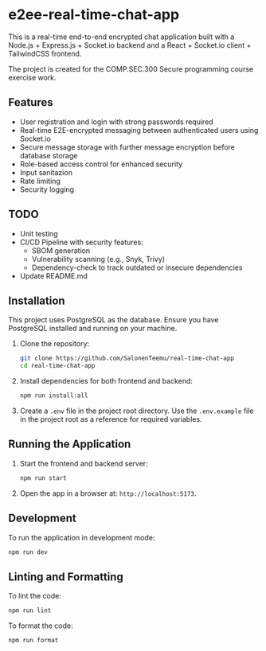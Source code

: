 # e2ee-real-time-chat-app

This is a real-time end-to-end encrypted chat application built with a Node.js + Express.js + Socket.io backend and a React + Socket.io client + TailwindCSS frontend.

The project is created for the COMP.SEC.300 Secure programming course exercise work.

## Features

- User registration and login with strong passwords required
- Real-time E2E-encrypted messaging between authenticated users using Socket.io
- Secure message storage with further message encryption before database storage
- Role-based access control for enhanced security
- Input sanitazion
- Rate limiting
- Security logging

## TODO

- Unit testing
- CI/CD Pipeline with security features:
  - SBOM generation
  - Vulnerability scanning (e.g., Snyk, Trivy)
  - Dependency-check to track outdated or insecure dependencies
- Update README.md

## Installation

This project uses PostgreSQL as the database. Ensure you have PostgreSQL installed and running on your machine.

1. Clone the repository:

   ```sh
   git clone https://github.com/SalonenTeemu/real-time-chat-app
   cd real-time-chat-app
   ```

2. Install dependencies for both frontend and backend:

   ```sh
   npm run install:all
   ```

3. Create a `.env` file in the project root directory. Use the `.env.example` file in the project root as a reference for required variables.

## Running the Application

1. Start the frontend and backend server:

   ```sh
   npm run start
   ```

2. Open the app in a browser at: `http://localhost:5173`.

## Development

To run the application in development mode:

```sh
npm run dev
```

## Linting and Formatting

To lint the code:

```sh
npm run lint
```

To format the code:

```sh
npm run format
```
